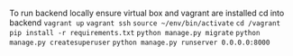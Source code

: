 To run backend locally
ensure virtual box and vagrant are installed
cd into backend
`vagrant up`
`vagrant ssh`
`source ~/env/bin/activate`
`cd /vagrant`
`pip install -r requirements.txt`
`python manage.py migrate`
`python manage.py createsuperuser`
`python manage.py runserver 0.0.0.0:8000`
